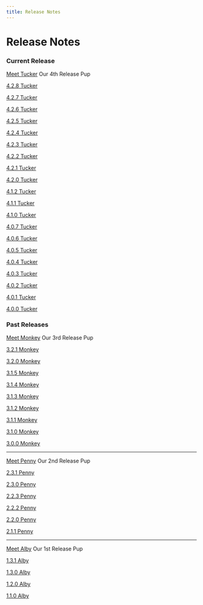 ```yaml
---
title: Release Notes
---
```


# Release Notes

### Current Release

[Meet Tucker](../../technical-details/release-notes/v4-tucker) Our 4th Release Pup

[4.2.8 Tucker](./v4-tucker/4.2.8)

[4.2.7 Tucker](./v4-tucker/4.2.7)

[4.2.6 Tucker](./v4-tucker/4.2.6)

[4.2.5 Tucker](./v4-tucker/4.2.5)

[4.2.4 Tucker](./v4-tucker/4.2.4)

[4.2.3 Tucker](./v4-tucker/4.2.3)

[4.2.2 Tucker](./v4-tucker/4.2.2)

[4.2.1 Tucker](./v4-tucker/4.2.1)

[4.2.0 Tucker](./v4-tucker/4.2.0)

[4.1.2 Tucker](./v4-tucker/4.1.2)

[4.1.1 Tucker](./v4-tucker/4.1.1)

[4.1.0 Tucker](./v4-tucker/4.1.0)

[4.0.7 Tucker](./v4-tucker/4.0.7)

[4.0.6 Tucker](./v4-tucker/4.0.6)

[4.0.5 Tucker](./v4-tucker/4.0.5)

[4.0.4 Tucker](./v4-tucker/4.0.4)

[4.0.3 Tucker](./v4-tucker/4.0.3)

[4.0.2 Tucker](./v4-tucker/4.0.2)

[4.0.1 Tucker](./v4-tucker/4.0.1)

[4.0.0 Tucker](./v4-tucker/4.0.0)

### Past Releases

[Meet Monkey](../../technical-details/release-notes/v3-monkey) Our 3rd Release Pup

[3.2.1 Monkey](./v3-monkey/3.2.1)

[3.2.0 Monkey](./v3-monkey/3.2.0)

[3.1.5 Monkey](./v3-monkey/3.1.5)

[3.1.4 Monkey](./v3-monkey/3.1.4)

[3.1.3 Monkey](./v3-monkey/3.1.3)

[3.1.2 Monkey](./v3-monkey/3.1.2)

[3.1.1 Monkey](./v3-monkey/3.1.1)

[3.1.0 Monkey](./v3-monkey/3.1.0)

[3.0.0 Monkey](./v3-monkey/3.0.0)

***

[Meet Penny](../../technical-details/release-notes/v2-penny) Our 2nd Release Pup

[2.3.1 Penny](./v2-penny/2.3.1)

[2.3.0 Penny](./v2-penny/2.3.0)

[2.2.3 Penny](./v2-penny/2.2.3)

[2.2.2 Penny](./v2-penny/2.2.2)

[2.2.0 Penny](./v2-penny/2.2.0)

[2.1.1 Penny](./v2-penny/2.1.1)

***

[Meet Alby](../../technical-details/release-notes/v1-alby) Our 1st Release Pup

[1.3.1 Alby](./v1-alby/1.3.1)

[1.3.0 Alby](./v1-alby/1.3.0)

[1.2.0 Alby](./v1-alby/1.2.0)

[1.1.0 Alby](./v1-alby/1.1.0)
